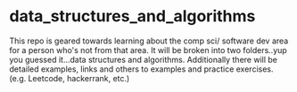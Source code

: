 # data_structures_and_algorithms
This repo is geared towards learning about the comp sci/ software dev area for a person who's not from that area. It will be broken into two folders..yup you guessed it...data structures and algorithms.  Additionally there will be detailed examples, links and others to examples and practice exercises. (e.g. Leetcode, hackerrank, etc.)
